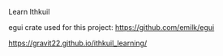 Learn Ithkuil

egui crate used for this project: https://github.com/emilk/egui 

https://gravit22.github.io/ithkuil_learning/